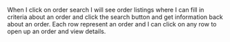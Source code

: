 When I click on order search I will see order listings where I can fill in criteria about an order and click the search button and get information back about an order. Each row represent an order and I can click on any row to open up an order and view details.
